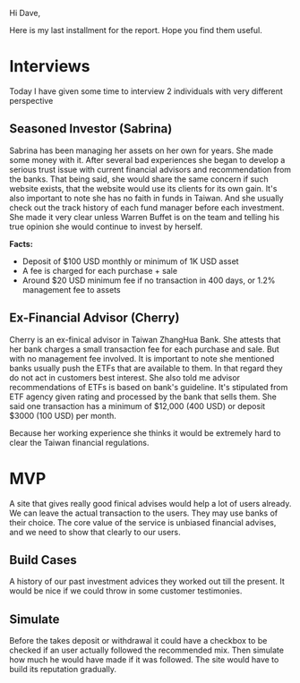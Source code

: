 Hi Dave,

Here is my last installment for the report. Hope you find them useful.

Interviews
=

Today I have given some time to interview 2 individuals with very different perspective

Seasoned Investor (Sabrina)
-

Sabrina has been managing her assets on her own for years. She made some money with it. After several bad experiences she began to develop a serious trust issue with current financial advisors and recommendation from the banks. That being said, she would share the same concern if such website exists, that the website would use its clients for its own gain. It's also important to note she has no faith in funds in Taiwan. And she usually check out the track history of each fund manager before each investment. She made it very clear unless Warren Buffet is on the team and telling his true opinion she would continue to invest by herself.

**Facts:**

* Deposit of $100 USD monthly or minimum of 1K USD asset
* A fee is charged for each purchase + sale
* Around $20 USD minimum fee if no transaction in 400 days, or 1.2% management fee to assets

Ex-Financial Advisor (Cherry)
-

Cherry is an ex-finical advisor in Taiwan ZhangHua Bank. She attests that her bank charges a small transaction fee for each purchase and sale. But with no management fee involved. It is important to note she mentioned banks usually push the ETFs that are available to them. In that regard they do not act in customers best interest. She also told me advisor recommendations of ETFs is based on bank's guideline. It's stipulated from ETF agency given rating and processed by the bank that sells them. She said one transaction has a minimum of $12,000 (400 USD) or deposit $3000 (100 USD) per month.

Because her working experience she thinks it would be extremely hard to clear the Taiwan financial regulations.


MVP
=
A site that gives really good finical advises would help a lot of users already. We can leave the actual transaction to the users. They may use banks of their choice. The core value of the service is unbiased financial advises, and we need to show that clearly to our users.

Build Cases
-
A history of our past investment advices they worked out till the present. It would be nice if we could throw in some customer testimonies.

Simulate
-
Before the takes deposit or withdrawal it could have a checkbox to be checked if an user actually followed the recommended mix. Then simulate how much he would have made if it was followed. The site would have to build its reputation gradually.